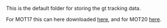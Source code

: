 This is the default folder for storing the gt tracking data.

For MOT17 this can here downloaded [here](https://motchallenge.net/data/MOT17/),
and for MOT20 [here](https://motchallenge.net/data/MOT20/).